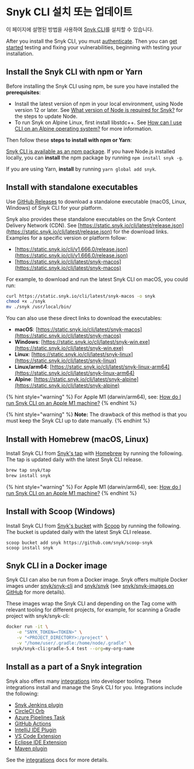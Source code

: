 # Snyk CLI 설치 또는 업데이트

이 페이지에 설명된 방법을 사용하여 [Snyk CLI](./)를 설치할 수 있습니다.

After you install the Snyk CLI, you must [authenticate](broken-reference). Then you can [get started](broken-reference) testing and fixing your vulnerabilities, beginning with testing your installation.

## Install the Snyk CLI with npm or Yarn

Before installing the Snyk CLI using npm, be sure you have installed the **prerequisites**:

* Install the latest version of npm in your local environment, using Node version 12 or later. See [What version of Node is required for Snyk?](https://support.snyk.io/hc/en-us/articles/360004183317-What-version-of-Node-is-required-for-Snyk-) for the steps to update Node.
* To run Snyk on Alpine Linux, first install libstdc++. See [How can I use CLI on an Alpine operating system?](https://support.snyk.io/hc/en-us/articles/360001929038) for more information.

Then follow these **steps to install with npm or Yarn**:

[Snyk CLI is available as an npm package](https://www.npmjs.com/package/snyk). If you have Node.js installed locally, you can **install** the npm package by running `npm install snyk -g`.

If you are using Yarn, **install** by running `yarn global add snyk`.

## Install with standalone executables

Use [GitHub Releases](https://github.com/snyk/snyk/releases) to download a standalone executable (macOS, Linux, Windows) of Snyk CLI for your platform.

Snyk also provides these standalone executables on the Snyk Content Delivery Network (CDN). See [https://static.snyk.io/cli/latest/release.json](https://static.snyk.io/cli/latest/release.json) for the download links. Examples for a specific version or platform follow:

* [https://static.snyk.io/cli/v1.666.0/release.json](https://static.snyk.io/cli/v1.666.0/release.json)
* [https://static.snyk.io/cli/latest/snyk-macos](https://static.snyk.io/cli/latest/snyk-macos)

For example, to download and run the latest Snyk CLI on macOS, you could run:

```bash
curl https://static.snyk.io/cli/latest/snyk-macos -o snyk
chmod +x ./snyk
mv ./snyk /usr/local/bin/
```

You can also use these direct links to download the executables:

* **macOS**: [https://static.snyk.io/cli/latest/snyk-macos](https://static.snyk.io/cli/latest/snyk-macos)
* **Windows**: [https://static.snyk.io/cli/latest/snyk-win.exe](https://static.snyk.io/cli/latest/snyk-win.exe)
* **Linux**: [https://static.snyk.io/cli/latest/snyk-linux](https://static.snyk.io/cli/latest/snyk-linux)
* **Linux/arm64**: [https://static.snyk.io/cli/latest/snyk-linux-arm64](https://static.snyk.io/cli/latest/snyk-linux-arm64)
* **Alpine**: [https://static.snyk.io/cli/latest/snyk-alpine](https://static.snyk.io/cli/latest/snyk-alpine)

{% hint style="warning" %}
For Apple M1 (darwin/arm64), see: [How do I run Snyk CLI on an Apple M1 machine?](https://support.snyk.io/hc/en-us/articles/5022278090397)
{% endhint %}

{% hint style="warning" %}
**Note:** The drawback of this method is that you must keep the Snyk CLI up to date manually.
{% endhint %}

## Install with Homebrew (macOS, Linux)

Install Snyk CLI from [Snyk's tap](https://github.com/snyk/homebrew-tap) with [Homebrew](https://brew.sh) by running the following. The tap is updated daily with the latest Snyk CLI release.

```bash
brew tap snyk/tap
brew install snyk
```

{% hint style="warning" %}
For Apple M1 (darwin/arm64), see: [How do I run Snyk CLI on an Apple M1 machine?](https://support.snyk.io/hc/en-us/articles/5022278090397)
{% endhint %}

## Install with Scoop (Windows)

Install Snyk CLI from [Snyk's bucket](https://github.com/snyk/scoop-snyk) with [Scoop](https://scoop.sh) by running the following. The bucket is updated daily with the latest Snyk CLI release.

```
scoop bucket add snyk https://github.com/snyk/scoop-snyk
scoop install snyk
```

## Snyk CLI in a Docker image

Snyk CLI can also be run from a Docker image. Snyk offers multiple Docker images under [snyk/snyk-cli](https://hub.docker.com/r/snyk/snyk-cli) and [snyk/snyk](https://hub.docker.com/r/snyk/snyk) (see [snyk/snyk-images on GitHub](https://github.com/snyk/snyk-images) for more details).

These images wrap the Snyk CLI and depending on the Tag come with relevant tooling for different projects, for example, for scanning a Gradle project with snyk/snyk-cli:

```bash
docker run -it \
    -e "SNYK_TOKEN=<TOKEN>" \
    -v "<PROJECT_DIRECTORY>:/project" \
    -v "/home/user/.gradle:/home/node/.gradle" \
  snyk/snyk-cli:gradle-5.4 test --org=my-org-name
```

## Install as a part of a Snyk integration

Snyk also offers many [integrations](broken-reference) into developer tooling. These integrations install and manage the Snyk CLI for you. Integrations include the following:

* [Snyk Jenkins plugin](https://github.com/jenkinsci/snyk-security-scanner-plugin)
* [CircleCI Orb](https://github.com/snyk/snyk-orb)
* [Azure Pipelines Task](https://github.com/snyk/snyk-azure-pipelines-task)
* [GitHub Actions](https://github.com/snyk/actions)
* [IntelliJ IDE Plugin](https://github.com/snyk/snyk-intellij-plugin)
* [VS Code Extension](https://marketplace.visualstudio.com/items?itemName=snyk-security.snyk-vulnerability-scanner)
* [Eclipse IDE Extension](https://github.com/snyk/snyk-eclipse-plugin)
* [Maven plugin](https://github.com/snyk/snyk-maven-plugin)

See the [integrations](broken-reference) docs for more details.
